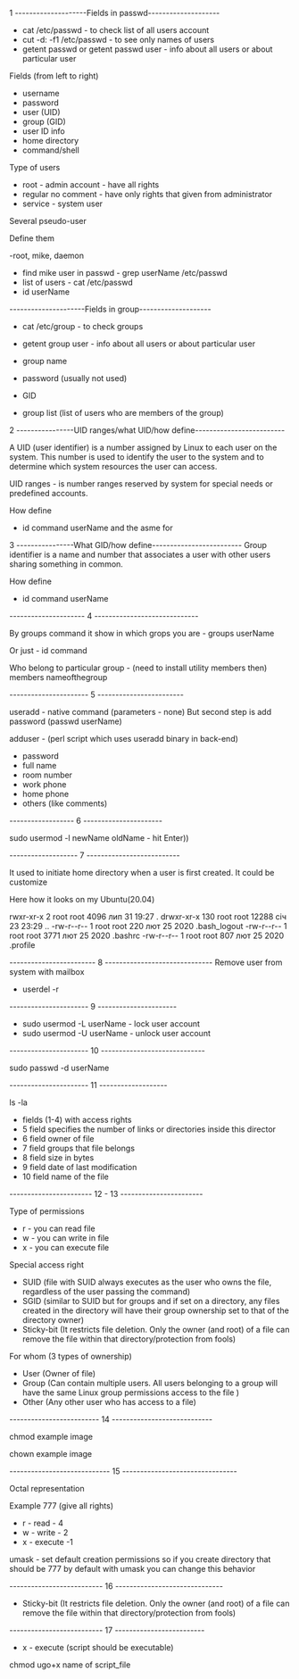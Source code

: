 1 --------------------Fields in passwd--------------------

- cat /etc/passwd - to check list of all users account
- cut -d: -f1 /etc/passwd - to see only names of users
- getent passwd or getent passwd user - info about all users or about particular user

Fields (from left to right)
- username
- password
- user (UID)
- group (GID)
- user ID info
- home directory
- command/shell

Type of users

- root - admin account - have all rights 
- regular no comment - have only rights that given  from administrator
- service - system user

Several pseudo-user 


Define them

-root, mike, daemon


- find mike user in passwd - grep userName /etc/passwd
- list of users - cat /etc/passwd
- id userName


---------------------Fields in group--------------------

- cat /etc/group - to check groups
- getent group user - info about all users or about particular user


- group name
- password (usually not used)
- GID
- group list (list of users who are members of the group)





2 ----------------UID ranges/what UID/how define-------------------------

A UID (user identifier) is a number assigned by Linux to each user on the system. This number is used to identify the user to the system and to determine which system resources the user can access.

UID ranges - is number ranges reserved by system for special needs or predefined accounts.

How define

- id command userName and the asme for 


3 ----------------What GID/how define-------------------------
Group identifier is a name and number that associates a user with other users sharing something in common.

How define
- id command userName 



--------------------- 4 -----------------------------

By groups command it show in which grops you are - groups userName

Or just - id command

Who belong to particular group - (need to install utility members then) members nameofthegroup


---------------------- 5  ------------------------

useradd - native command (parameters - none)
But second step is add password (passwd userName)


adduser - (perl script which uses useradd binary in back-end)
- password
- full name
- room number
- work phone
- home phone
- others (like comments)

------------------ 6 ----------------------

sudo usermod -l newName oldName - hit Enter))

------------------- 7 --------------------------

It used to initiate home directory when a user is first created.
It could be customize

Here how it looks on my Ubuntu(20.04)

rwxr-xr-x   2 root root  4096 лип 31 19:27 .
drwxr-xr-x 130 root root 12288 січ 23 23:29 ..
-rw-r--r--   1 root root   220 лют 25  2020 .bash_logout
-rw-r--r--   1 root root  3771 лют 25  2020 .bashrc
-rw-r--r--   1 root root   807 лют 25  2020 .profile

------------------------ 8 ------------------------------
 Remove user from system with mailbox

- userdel -r <userName>


---------------------- 9 ----------------------

- sudo usermod -L userName - lock user account
- sudo usermod -U userName - unlock user account

---------------------- 10 -----------------------------

sudo passwd -d userName


---------------------- 11 -------------------

ls -la 

- fields (1-4) with access rights 
- 5 field specifies the number of links or directories inside this director
- 6 field owner of file
- 7 field groups that file belongs
- 8 field size in bytes
- 9 field date of last modification
- 10 field name of the file

----------------------- 12 - 13 -----------------------

Type of permissions
- r - you can read file
- w - you can write in file
- x - you can execute file

Special access right 
- SUID (file with SUID always executes as the user who owns the file, regardless of the user passing the command)
- SGID (similar to SUID but for groups and if set on a directory, any files created in the directory will have their group ownership set to that of the directory owner)
- Sticky-bit (It restricts file deletion. Only the owner (and root) of a file can remove the file within that directory/protection from fools)



For whom (3 types of ownership)

- User (Owner of file)
- Group (Can contain multiple users. All users belonging to a group will have the same Linux group permissions access to the file )
- Other (Any other user who has access to a file)

------------------------- 14 ----------------------------

chmod 
example image

chown
example image

---------------------------- 15 --------------------------------

Octal representation

Example 777 (give all rights)

- r - read - 4
- w - write - 2
- x - execute -1


umask - set default creation permissions
so if you create directory that should be 777 by default with umask you can change this behavior

-------------------------- 16 ------------------------------

- Sticky-bit (It restricts file deletion. Only the owner (and root) of a file can remove the file within that directory/protection from fools)


-------------------------- 17 -------------------------

- x - execute (script should be executable)

chmod ugo+x name of script_file


